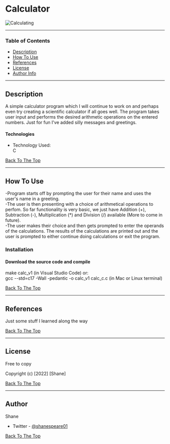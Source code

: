 # Calculator
![Calculating](https://media.tenor.com/CrcbFRrvFCMAAAAC/monkey-calculate.gif)



---

### Table of Contents

- [Description](#description)
- [How To Use](#how-to-use)
- [References](#references)
- [License](#license)
- [Author Info](#author-info)

---

## Description

A simple calculator program which I will continue to work on and perhaps even try creating a scientific calculator if all goes well. The program takes user input and performs the desired arithmetic operations on the entered numbers. Just for fun I've added silly messages and greetings.

#### Technologies

- Technology Used:  
C


[Back To The Top](#calculator)

---

## How To Use

-Program starts off by prompting the user for their name and uses the user's name in a greeting.  
-The user is then presenting with a choice of arithmetical operations to perfom. So far functionality is very basic, we just have Addition (+), Subtraction (-), Multiplication (*) and Division (/) available (More to come in future).  
-The user makes their choice and then gets prompted to enter the operands of the calculations. The results of the calculations are printed out and the user is prompted to either continue doing calculations or exit the program.

### Installation

#### Download the source code and compile  
make calc_v1 (in Visual Studio Code) or:  
gcc --std=c17 -Wall -pedantic -o calc_v1 calc_c.c (in Mac or Linux terminal)

[Back To The Top](#calculator)

---

## References

Just some stuff I learned along the way

[Back To The Top](#calculator)

---

## License

Free to copy

Copyright (c) [2022] [Shane]


[Back To The Top](#calculator)

---

## Author
Shane

- Twitter - [@shanespeare01](https://twitter.com/shanespeare01)


[Back To The Top](#calculator)
